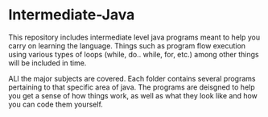 # Intermediate-Java
This repository includes intermediate level java programs meant to help you carry on learning the language. Things such as program flow execution using various types of loops (while, do.. while, for, etc.) among other things will be included in time. 

ALl the major subjects are covered. Each folder contains several programs pertaining to that specific area of java. The programs are deisgned to help you get a sense of how things work, as well as what they look like and how you can code them yourself. 
